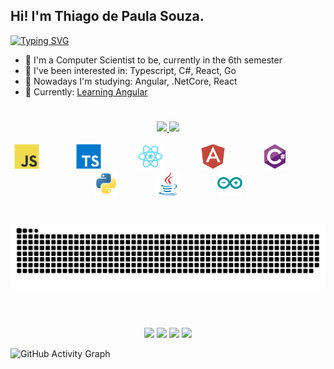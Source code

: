 ## Hi! I'm Thiago de Paula Souza.
[![Typing SVG](https://readme-typing-svg.herokuapp.com?font=Fira+Code&duration=3000&pause=1000&width=480&lines=Howdy!+I'm+Thiago+de+Paula+Souza+%F0%9F%91%8B;I'm+a+Intern+FullStack+Developer+%F0%9F%92%80%F0%9F%A6%86;I+work+with+Angular+and+Dotnet+%F0%9F%8D%B7%F0%9F%97%BF;%F0%9F%A7%AA+I'm+a+Computer+Scientist+to+be+%F0%9F%92%A4)](https://git.io/typing-svg)

- 🌱 I'm a Computer Scientist to be, currently in the 6th semester
- 💙 I've been interested in: Typescript, C#, React, Go
- 🎯 Nowadays I'm studying: Angular, .NetCore, React
- 🧱 Currently: [Learning Angular](https://github.com/ThiagodePaulaSouza/angular-exercises)
#

<div align="center">
  <a href="https://github.com/ThiagodePaulaSouza">
  <img height="180em" src="https://github-readme-stats.vercel.app/api?username=ThiagodePaulaSouza&show_icons=true&theme=tokyonight&include_all_commits=true&count_private=true"/>
  <img height="180em" src="https://github-readme-stats.vercel.app/api/top-langs/?username=ThiagodePaulaSouza&layout=compact&langs_count=16&theme=tokyonight"/>
</div>

<div align="center">
  <br>
  <a href="https://github.com/ThiagodePaulaSouza/Javascript-Exercises" target="_blank">
    <img height="40" src="https://raw.githubusercontent.com/devicons/devicon/master/icons/javascript/javascript-original.svg"></a>
    &nbsp;&nbsp;&nbsp;&nbsp;&nbsp;&nbsp;&nbsp;&nbsp;&nbsp;&nbsp;&nbsp;&nbsp;&nbsp;
    <a href="https://github.com/ThiagodePaulaSouza/Javascript-Exercises" target="_blank">
    <img height="40" src="https://raw.githubusercontent.com/devicons/devicon/master/icons/typescript/typescript-original.svg"></a>
    &nbsp;&nbsp;&nbsp;&nbsp;&nbsp;&nbsp;&nbsp;&nbsp;&nbsp;&nbsp;&nbsp;&nbsp;&nbsp;
    <a href="https://github.com/ThiagodePaulaSouza/react-exercises" target="_blank">
    <img height="40" src="https://raw.githubusercontent.com/devicons/devicon/master/icons/react/react-original.svg"></a>
      &nbsp;&nbsp;&nbsp;&nbsp;&nbsp;&nbsp;&nbsp;&nbsp;&nbsp;&nbsp;&nbsp;&nbsp;&nbsp;
      <a href="https://github.com/ThiagodePaulaSouza/angular-exercises" target="_blank">
    <img height="40" src="https://raw.githubusercontent.com/devicons/devicon/master/icons/angularjs/angularjs-plain.svg"></a>
    &nbsp;&nbsp;&nbsp;&nbsp;&nbsp;&nbsp;&nbsp;&nbsp;&nbsp;&nbsp;&nbsp;&nbsp;&nbsp;
    <a href="https://github.com/ThiagodePaulaSouza/cs-exercices" target="_blank">
      <img height="40" src="https://raw.githubusercontent.com/devicons/devicon/master/icons/csharp/csharp-original.svg"></a>
      &nbsp;&nbsp;&nbsp;&nbsp;&nbsp;&nbsp;&nbsp;&nbsp;&nbsp;&nbsp;&nbsp;&nbsp;&nbsp;
      <a href="https://github.com/ThiagodePaulaSouza/Python-Exercises" target="_blank">
      <img height="40" src="https://raw.githubusercontent.com/devicons/devicon/master/icons/python/python-original.svg"></a>
      &nbsp;&nbsp;&nbsp;&nbsp;&nbsp;&nbsp;&nbsp;&nbsp;&nbsp;&nbsp;&nbsp;&nbsp;&nbsp;
    <a href="https://github.com/ThiagodePaulaSouza/JAVA-Exercises" target="_blank">
      <img height="40" src="https://raw.githubusercontent.com/devicons/devicon/master/icons/java/java-original.svg"></a>  
      &nbsp;&nbsp;&nbsp;&nbsp;&nbsp;&nbsp;&nbsp;&nbsp;&nbsp;&nbsp;&nbsp;&nbsp;&nbsp;
    <a href="https://github.com/ThiagodePaulaSouza/tcc-etec" target="_blank">
      <img height="40" src="https://raw.githubusercontent.com/devicons/devicon/master/icons/arduino/arduino-original.svg"></a>
</div>
  
  #
![Snake animation](https://github.com/ThiagodePaulaSouza/ThiagodePaulaSouza/blob/output/github-contribution-grid-snake.svg)
  
#
<p align="center">
    <br>
    <a href="https://github.com/ThiagodePaulaSouza/ThiagodePaulaSouza">
      <img src="https://img.shields.io/badge/github-%23100000.svg?&style=for-the-badge&logo=github&logoColor=white"></a>
    <a href="https://www.linkedin.com/in/thiagodepaulasouza/" target="_blank">
      <img src="https://img.shields.io/badge/LinkedIn-0077B5?style=for-the-badge&logo=linkedin&logoColor=white"></a>
    <a href="mailto:thiagodepaulasouza@gmail.com" target"">
      <img src="https://img.shields.io/badge/Gmail-D14836?style=for-the-badge&logo=gmail&logoColor=white"></a>
    <a href="https://stackoverflow.com/users/16158910/thiago-souza" target"_blank">
      <img src="https://img.shields.io/badge/stack%20overflow-FE7A16?logo=stack-overflow&logoColor=white&style=for-the-badge"></a>
</p>
  
  ![GitHub Activity Graph](https://activity-graph.herokuapp.com/graph?username=ThiagodePaulaSouza&theme=react-dark)
#
